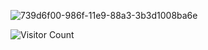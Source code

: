 ![739d6f00-986f-11e9-88a3-3b3d1008ba6e](https://user-images.githubusercontent.com/96235275/204788103-1fcccf42-fc5e-4014-a214-248915f0331f.gif)


![Visitor Count](https://profile-counter.glitch.me/{Turtlesaurus05}/count.svg)
